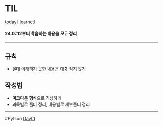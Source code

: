 # TIL
today I learned
#### 24.07.12부터 학습하는 내용을 모두 정리

---
## 규칙
- 절대 이해하지 못한 내용은 대충 적지 않기
## 작성법
- **마크다운 형식**으로 작성하기
- 과목별로 폴더 정리, 내용별로 세부폴더 정리
---

#Python
[Day01](https://github.com/dorani12/TIL/tree/master/Python)